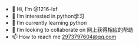 - 👋 Hi, I’m @1216-lxf
- 👀 I’m interested in python学习
- 🌱 I’m currently learning python
- 💞️ I’m looking to collaborate on 网上获得相应的帮助
- 📫 How to reach me 2973797604@qq.com

<!---
1216-lxf/1216-lxf is a ✨ special ✨ repository because its `README.md` (this file) appears on your GitHub profile.
You can click the Preview link to take a look at your changes.
--->
